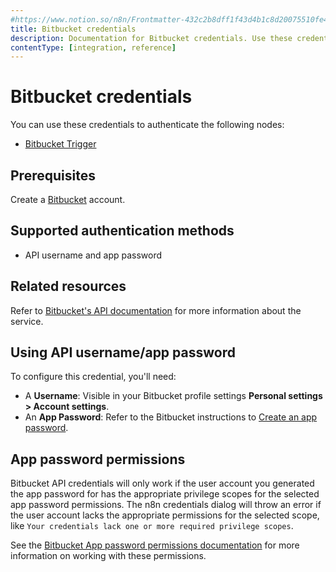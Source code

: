 ```yaml
---
#https://www.notion.so/n8n/Frontmatter-432c2b8dff1f43d4b1c8d20075510fe4
title: Bitbucket credentials
description: Documentation for Bitbucket credentials. Use these credentials to authenticate Bitbucket in n8n, a workflow automation platform.
contentType: [integration, reference]
---
```


# Bitbucket credentials

You can use these credentials to authenticate the following nodes:

- [Bitbucket Trigger](/integrations/builtin/trigger-nodes/n8n-nodes-base.bitbuckettrigger.md)

## Prerequisites

Create a [Bitbucket](https://www.bitbucket.com/) account.

## Supported authentication methods

- API username and app password

## Related resources

Refer to [Bitbucket's API documentation](https://developer.atlassian.com/cloud/bitbucket/rest/intro/#authentication) for more information about the service.

## Using API username/app password

To configure this credential, you'll need:

- A **Username**: Visible in your Bitbucket profile settings **Personal settings > Account settings**.
- An **App Password**: Refer to the Bitbucket instructions to [Create an app password](https://support.atlassian.com/bitbucket-cloud/docs/create-an-app-password/).

## App password permissions

Bitbucket API credentials will only work if the user account you generated the app password for has the appropriate privilege scopes for the selected app password permissions. The n8n credentials dialog will throw an error if the user account lacks the appropriate permissions for the selected scope, like `Your credentials lack one or more required privilege scopes`.

See the [Bitbucket App password permissions documentation](https://support.atlassian.com/bitbucket-cloud/docs/app-password-permissions/) for more information on working with these permissions.

